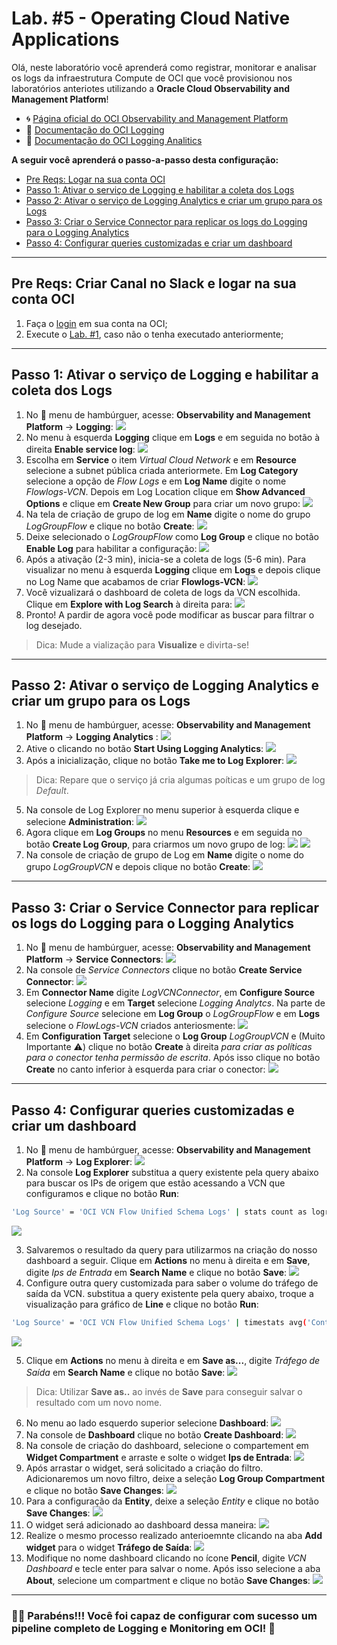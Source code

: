 # Lab. #5 - Operating Cloud Native Applications

Olá, neste laboratório você aprenderá como registrar, monitorar e analisar os logs da infraestrutura Compute de OCI que você provisionou nos laboratórios anteriotes utilizando a **Oracle Cloud Observability and Management Platform**!

- 🌀 [Página oficial do OCI Observability and Management Platform](https://www.oracle.com/br/manageability/)
- 🧾 [Documentação do OCI Logging](https://docs.oracle.com/en-us/iaas/Content/Logging/Concepts/loggingoverview.htm)
- 🧾 [Documentação do OCI Logging Analitics](https://docs.oracle.com/en-us/iaas/logging-analytics/index.html)

**A seguir você aprenderá o passo-a-passo desta configuração:**

- [Pre Reqs: Logar na sua conta OCI](#PreReqs)
- [Passo 1: Ativar o serviço de Logging e habilitar a coleta dos Logs](#Passo1)
- [Passo 2: Ativar o serviço de Logging Analytics e criar um grupo para os Logs](#Passo2)
- [Passo 3: Criar o Service Connector para replicar os logs do Logging para o Logging Analytics](#Passo3)
- [Passo 4: Configurar queries customizadas e criar um dashboard](#Passo4)

- - -

## <a name="PreReqs"></a> Pre Reqs: Criar Canal no Slack e logar na sua conta OCI

 1. Faça o [login](https://www.oracle.com/cloud/sign-in.html) em sua conta na OCI;
 2. Execute o [Lab. #1](../Lab.%20%231%20-%20Resource%20Provisioning), caso não o tenha executado anteriormente;

---

## <a name="Passo1"></a> Passo 1: Ativar o serviço de Logging e habilitar a coleta dos Logs

1. No 🍔 menu de hambúrguer, acesse: **Observability and Management Platform** → **Logging**:
![](https://github.com/ladan19/images-lp/blob/main/photo-2.png?raw=true)
2. No menu à esquerda **Logging** clique em **Logs** e em seguida no botão à direita **Enable service log**:
![](https://github.com/ladan19/images-lp/blob/main/photo-3.png?raw=true)
3. Escolha em **Service** o item *Virtual Cloud Network* e em **Resource** selecione a subnet pública criada anteriormete. Em **Log Category** selecione a opção de *Flow Logs* e em **Log Name** digite o nome *Flowlogs-VCN*. Depois em Log Location clique em **Show Advanced Options** e clique em **Create New Group** para criar um novo grupo:
![](https://github.com/ladan19/images-lp/blob/main/photo-4.png?raw=true)
4. Na tela de criação de grupo de log em **Name** digite o nome do grupo *LogGroupFlow* e clique no botão **Create**:
![](https://github.com/ladan19/images-lp/blob/main/photo-5.png?raw=true)
5. Deixe selecionado o *LogGroupFlow* como **Log Group** e clique no botão **Enable Log** para habilitar a configuração:
![](https://github.com/ladan19/images-lp/blob/main/photo-6.png?raw=true)
6. Após a ativação (2-3 min), inicia-se a coleta de logs (5-6 min). Para visualizar no menu à esquerda **Logging** clique em **Logs** e depois clique no Log Name que acabamos de criar **Flowlogs-VCN**:
![](https://github.com/ladan19/images-lp/blob/main/photo-7.png?raw=true)
7. Você vizualizará o dashboard de coleta de logs da VCN escolhida. Clique em **Explore with Log Search** à direita para:
![](https://github.com/ladan19/images-lp/blob/main/photo-8.png?raw=true)
8. Pronto! A pardir de agora você pode modificar as buscar para filtrar o log desejado.

> Dica: Mude a vialização para **Visualize** e divirta-se!


---

## <a name="Passo2"></a> Passo 2: Ativar o serviço de Logging Analytics e criar um grupo para os Logs

1. No 🍔 menu de hambúrguer, acesse: **Observability and Management Platform** → **Logging Analytics** :
![](https://github.com/ladan19/images-lp/blob/main/photo-10.png?raw=true)
2. Ative o clicando no botão **Start Using Logging Analytics**:
![](https://github.com/ladan19/images-lp/blob/main/photo-11.png?raw=true)
3. Após a inicialização, clique no botão **Take me to Log Explorer**:
![](https://github.com/ladan19/images-lp/blob/main/photo-12.png?raw=true)

> Dica: Repare que o serviço já cria algumas poíticas e um grupo de log *Default*.

5. Na console de Log Explorer no menu superior à esquerda clique e selecione **Administration**:
![](https://github.com/CeInnovationTeam/OCI-FastTrack-Developer-LINUXtips/blob/main/Lab.%20%235%20-%20Operating%20Cloud%20Native%20Applications/images/Image02.png?raw=true)
6. Agora clique em **Log Groups** no menu **Resources** e em seguida no botão **Create Log Group**, para criarmos um novo grupo de log:
![](https://github.com/ladan19/images-lp/blob/main/photo-13.png?raw=true)
![](https://github.com/ladan19/images-lp/blob/main/photo-14.png?raw=true)
7. Na console de criação de grupo de Log em **Name** digite o nome do grupo *LogGroupVCN* e depois clique no botão **Create**:
![](https://github.com/ladan19/images-lp/blob/main/photo15.png?raw=true)

---

## <a name="Passo3"></a> Passo 3: Criar o Service Connector para replicar os logs do Logging para o Logging Analytics

1. No 🍔 menu de hambúrguer, acesse: **Observability and Management Platform** → **Service Connectors**:
![](https://github.com/ladan19/images-lp/blob/main/photo-16.png?raw=true)
3. Na console de *Service Connectors* clique no botão **Create Service Connector**:
![](https://github.com/CeInnovationTeam/OCI-FastTrack-Developer-LINUXtips/blob/main/Lab.%20%235%20-%20Operating%20Cloud%20Native%20Applications/images/Image03.png?raw=true)
1. Em **Connector Name** digite *LogVCNConnector*, em **Configure Source** selecione *Logging* e em **Target** selecione *Logging Analytcs*. Na parte de *Configure Source* selecione em **Log Group** o *LogGroupFlow* e em **Logs** selecione o *FlowLogs-VCN* criados anteriosmente:
![](https://github.com/ladan19/images-lp/blob/main/photo17.png?raw=true)
1. Em **Configuration Target** selecione o **Log Group** *LogGroupVCN* e (Muito Importante :warning:) clique no botão **Create** à direita _para criar as políticas para o conector tenha permissão de escrita_. Após isso clique no botão **Create** no canto inferior à esquerda para criar o conector:
![](https://github.com/ladan19/images-lp/blob/main/photo-18.png?raw=true)

---

## <a name="Passo4"></a> Passo 4: Configurar queries customizadas e criar um dashboard

1. No 🍔 menu de hambúrguer, acesse: **Observability and Management Platform** → **Log Explorer**:
![](https://github.com/ladan19/images-lp/blob/main/photo-19png.png?raw=true)
2. Na console **Log Explorer** substitua a query existente pela query abaixo para buscar os IPs de origem que estão acessando a VCN que configuramos e clique no botão **Run**:

```sh
'Log Source' = 'OCI VCN Flow Unified Schema Logs' | stats count as logrecords by 'Source IP'
```

![](https://github.com/ladan19/images-lp/blob/main/photo-21.png?raw=true)

3. Salvaremos o resultado da query para utilizarmos na criação do nosso dashboard a seguir. Clique em **Actions** no menu à direita e em **Save**, digite *Ips de Entrada* em **Search Name** e clique no botão **Save**:
![](https://github.com/CeInnovationTeam/OCI-FastTrack-Developer-LINUXtips/blob/main/Lab.%20%235%20-%20Operating%20Cloud%20Native%20Applications/images/Image06.png?raw=true)
4. Configure outra query customizada para saber o volume do tráfego de saída da VCN. substitua a query existente pela query abaixo, troque a visualização para gráfico de **Line** e clique no botão **Run**:

```sh
'Log Source' = 'OCI VCN Flow Unified Schema Logs' | timestats avg('Content Size Out') as 'Outbound Traffic'
```

![](https://github.com/ladan19/images-lp/blob/main/photo-23.png?raw=true)

5. Clique em **Actions** no menu à direita e em **Save as...**, digite *Tráfego de Saída* em **Search Name** e clique no botão **Save**:
![](https://github.com/CeInnovationTeam/OCI-FastTrack-Developer-LINUXtips/blob/main/Lab.%20%235%20-%20Operating%20Cloud%20Native%20Applications/images/Image05.png?raw=true)

> Dica: Utilizar **Save as..** ao invés de **Save** para conseguir salvar o resultado com um novo nome.

6. No menu ao lado esquerdo superior selecione **Dashboard**:
![](https://github.com/ladan19/images-lp/blob/main/photo-26.png?raw=true)
7. Na console de **Dashboard** clique no botão **Create Dashboard**:
![](https://github.com/ladan19/images-lp/blob/main/photo-27.png?raw=true)
8. Na console de criação do dashboard, selecione o compartement em **Widget Compartment** e arraste e solte o widget **Ips de Entrada**:
![](https://github.com/ladan19/images-lp/blob/main/photo-28.png?raw=true)
10. Após arrastar o widget, será solicitado a criação do filtro. Adicionaremos um novo filtro, deixe a seleção **Log Group Compartment** e clique no botão **Save Changes**:
![](https://github.com/CeInnovationTeam/OCI-FastTrack-Developer-LINUXtips/blob/main/Lab.%20%235%20-%20Operating%20Cloud%20Native%20Applications/images/Image07.png?raw=true)
11. Para a configuração da **Entity**, deixe a seleção *Entity* e clique no botão **Save Changes**:
![](https://github.com/CeInnovationTeam/OCI-FastTrack-Developer-LINUXtips/blob/main/Lab.%20%235%20-%20Operating%20Cloud%20Native%20Applications/images/Image08.png?raw=true)
12. O widget será adicionado ao dashboard dessa maneira:
![](https://github.com/ladan19/images-lp/blob/main/photo-30.png?raw=true)
13. Realize o mesmo processo realizado anterioemnte clicando na aba **Add widget** para o widget **Tráfego de Saída**:
![](https://github.com/ladan19/images-lp/blob/main/photo-31.png?raw=true)
14. Modifique no nome dashboard clicando no ícone **Pencil**, digite *VCN Dashboard* e tecle enter para salvar o nome. Após isso selecione a aba **About**, selecione um compartment e clique no botão **Save Changes**:
![](https://github.com/ladan19/images-lp/blob/main/photo-33.png?raw=true)

---

### 👏🏻 Parabéns!!! Você foi capaz de configurar com sucesso um pipeline completo de **Logging** e **Monitoring** em OCI! 🚀
